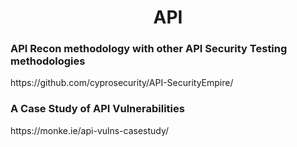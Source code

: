 <h1 align="center">API</h1>

<h3>API Recon methodology with other API Security Testing methodologies </h3> https://github.com/cyprosecurity/API-SecurityEmpire/

<h3>A Case Study of API Vulnerabilities</h3> https://monke.ie/api-vulns-casestudy/
